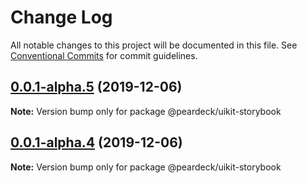 # Change Log

All notable changes to this project will be documented in this file.
See [Conventional Commits](https://conventionalcommits.org) for commit guidelines.

## [0.0.1-alpha.5](https://github.com/peardeck/peardeck-uikit/compare/@peardeck/uikit-storybook@0.0.1-alpha.4...@peardeck/uikit-storybook@0.0.1-alpha.5) (2019-12-06)

**Note:** Version bump only for package @peardeck/uikit-storybook





## [0.0.1-alpha.4](https://github.com/peardeck/peardeck-uikit/compare/@peardeck/uikit-storybook@0.0.1-alpha.3...@peardeck/uikit-storybook@0.0.1-alpha.4) (2019-12-06)

**Note:** Version bump only for package @peardeck/uikit-storybook

